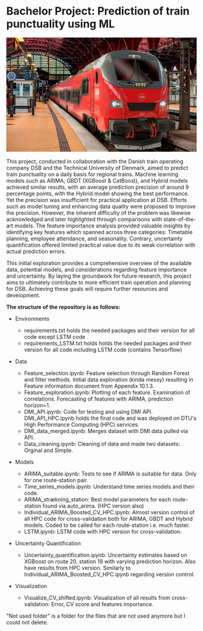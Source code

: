 # Bachelor Project: Prediction of train punctuality using ML
![ ](/Images/DSB_train.jpg)

This project, conducted in collaboration with the Danish train operating company DSB and the Technical University of Denmark, aimed to predict train punctuality on a daily basis for regional trains. Machine learning models such as ARIMA, GBDT (XGBoost & CatBoost), and Hybrid models achieved similar results, with an average prediction precision of around 9 percentage points, with the Hybrid model showing the best performance. Yet the precision was insufficient for practical application at DSB. Efforts such as model tuning and enhancing data quality were proposed to improve the precision. However, the inherent difficulty of the problem was likewise acknowledged and later highlighted through comparisons with state-of-the-art models. The feature importance analysis provided valuable insights by identifying key features which spanned across three categories: Timetable planning, employee attendance, and seasonality. Contrary, uncertainty quantification offered limited practical value due to its weak correlation with actual prediction errors. 

This initial exploration provides a comprehensive overview of the available data, potential models, and considerations regarding feature importance and uncertainty. By laying the groundwork for future research, this project aims to ultimately contribute to more efficient train operation and planning for DSB. Achieving these goals will require further resources and development.

**The structure of the repository is as follows:** 
- Environments
  - requirements.txt holds the needed packages and their version for all code except LSTM code
  - requirements_LSTM.txt holds holds the needed packages and their version for all code including LSTM code (contains Tensorflow)
- Data
  - Feature_selection.ipynb: Feature selection through Random Forest and filter methods. Initial data exploration (kinda messy) resulting in Feature information document from Appendix 10.1.3.
  - Feature_exploration.ipynb: Plotting of each feature. Examination of correlations. Forecasting of features with ARIMA, prediction horizon=1.
  - DMI_API.ipynb: Code for testing and using DMI API. DMI_API_HPC.ipynb holds the final code and was deployed on DTU's High Performance Computing (HPC) services.
  - DMI_data_merged.ipynb: Merges dataset with DMI data pulled via API.
  - Data_cleaning.ipynb: Cleaning of data and made two datasets: Orginal and Simple.
 
- Models
  - ARIMA_suitable.ipynb: Tests to see if ARIMA is suitable for data. Only for one route-station pair.
  - Time_series_models.ipynb: Understand time series models and their code.
  - ARIMA_strækning_station: Best model parameters for each route-station found via auto_arima. (HPC version also)
  - Individual_ARIMA_Boosted_CV_HPC.ipynb: Almost version control of all HPC code for cross-validation both for ARIMA, GBDT and Hybrid models. Coded to be called for each route-station i.e. much faster.
  - LSTM.ipynb: LSTM code with HPC version for cross-validation.

- Uncertainty Quantification
  - Uncertainty_quantification.ipynb: Uncertainty estimates based on XGBoost on route 20, station 19 with varying prediction horizon. Also have results from HPC version. Similarly to Individual_ARIMA_Boosted_CV_HPC.ipynb regarding version control.

- Visualization
  - Visualize_CV_shifted.ipynb: Visualization of all results from cross-validation: Error, CV score and features importance.
 
"Not used folder" is a folder for the files that are not used anymore but I could not delete. 

